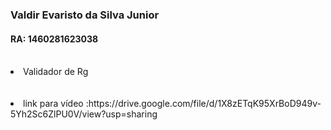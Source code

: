 <h3> Valdir Evaristo da Silva Junior </h3>
<h4> RA: 1460281623038 </h4>


<br>
<li> Validador de Rg </li>
<br>
<br>
<li> link para vídeo :https://drive.google.com/file/d/1X8zETqK95XrBoD949v-5Yh2Sc6ZlPU0V/view?usp=sharing</li>
